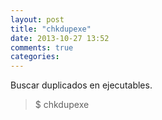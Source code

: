 ```yaml
---
layout: post
title: "chkdupexe"
date: 2013-10-27 13:52
comments: true
categories: 
---
```

Buscar duplicados en ejecutables.

>$ chkdupexe


